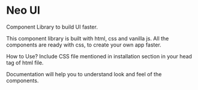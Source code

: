 # Neo UI 
Component Library to build UI faster.


This component library is built with html, css and vanilla js. All the components are ready with css, to create your own app faster.


How to Use?
Include CSS file mentioned in installation section in your head tag of html file. 


Documentation will help you to understand look and feel of the components.




